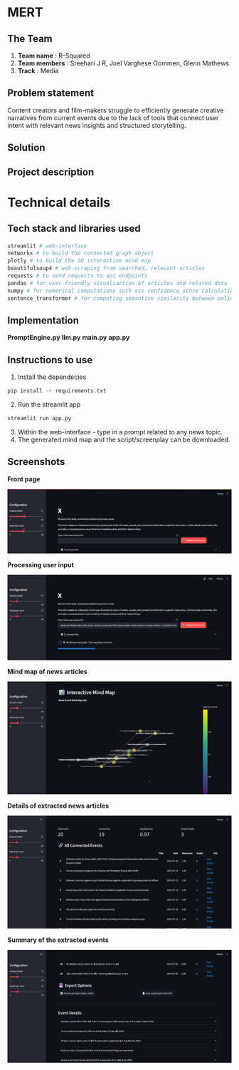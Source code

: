 # MERT

## The Team
1. **Team name** : R-Squared
2. **Team members** : Sreehari J R, Joel Varghese Oommen, Glenn Mathews
3. **Track** : Media

## Problem statement
Content creators and film-makers struggle to efficiently generate creative narratives from current events due to the lack of tools that connect user intent with relevant news insights and structured storytelling.

## Solution

## Project description

# Technical details
## Tech stack and libraries used
```bash
streamlit # web-interface
networkx # to build the connected graph object
plotly # to build the 3D interactive mind map
beautifulsoup4 # web-scraping from searched, relevant articles
requests # to send requests to api endpoints
pandas # for user-friendly visualiaztion of articles and related data
numpy # for numerical computations such ass confidence_score calculation for each article data
sentence_transformer # for computing semantice similarity between online articles
```

## Implementation
**PromptEngine.py**
**llm.py**
**main.py**
**app.py**

## Instructions to use
1. Install the dependecies
```bash
pip install -r requirements.txt
```
2. Run the streamlit app
```bash
streamlit run app.py
```
3. Within the web-interface - type in a prompt related to any news topic.
4. The generated mind map and the script/screenplay can be downloaded.

## Screenshots
**Front page**
<p align="center">
  <img src="screenshots\Screenshot 2025-07-20 134030.png" alt="Front page">
</p>

**Processing user input**
<p align="center">
  <img src="screenshots\Screenshot 2025-07-20 134226.png" alt="next1">
</p>

**Mind map of news articles**
<p align="center">
  <img src="screenshots\Screenshot 2025-07-20 134308.png" alt="next2">
</p>

**Details of extracted news articles**
<p align="center">
  <img src="screenshots\Screenshot 2025-07-20 134326.png" alt="next3">
</p>

**Summary of the extracted events**
<p align="center">
  <img src="screenshots\Screenshot 2025-07-20 134344.png" alt="next4">
</p>